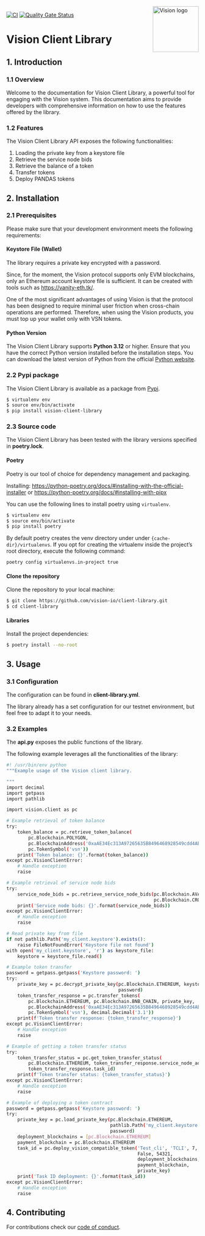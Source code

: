 <img src="https://raw.githubusercontent.com/vision-io/client-library/img/vision-logo-full.svg" alt="Vision logo" align="right" width="120" />

[![CI](https://github.com/vision-io/client-library/actions/workflows/ci.yaml/badge.svg?branch=main)](https://github.com/vision-io/client-library/actions/workflows/ci.yaml)
[![Quality Gate Status](https://sonarcloud.io/api/project_badges/measure?project=vision-io_client-library2&metric=alert_status)](https://sonarcloud.io/summary/new_code?id=vision-io_client-library2)


# Vision Client Library

## 1. Introduction

### 1.1 Overview

Welcome to the documentation for Vision Client Library, a powerful tool for engaging with the Vision system. This documentation aims to provide developers with comprehensive information on how to use the features offered by the library.

### 1.2 Features

The Vision Client Library API exposes the following functionalities:

1. Loading the private key from a keystore file
2. Retrieve the service node bids
3. Retrieve the balance of a token
4. Transfer tokens
5. Deploy PANDAS tokens

## 2. Installation

### 2.1 Prerequisites

Please make sure that your development environment meets the following requirements:

#### Keystore File (Wallet)

The library requires a private key encrypted with a password. 

Since, for the moment, the Vision protocol supports only EVM blockchains, only an Ethereum account keystore file is sufficient. It can be created with tools such as https://vanity-eth.tk/.

One of the most significant advantages of using Vision is that the protocol has been designed to require minimal user friction when cross-chain operations are performed. Therefore, when using the Vision products, you must top up your wallet only with VSN tokens.

#### Python Version

The Vision Client Library supports **Python 3.12** or higher. Ensure that you have the correct Python version installed before the installation steps. You can download the latest version of Python from the official [Python website](https://www.python.org/downloads/).



### 2.2 Pypi package

The Vision Client Library is available as a package from [Pypi](https://pypi.org/project/vision-client-library/).

```bash
$ virtualenv env
$ source env/bin/activate
$ pip install vision-client-library
```

### 2.3 Source code

The Vision Client Library has been tested with the library versions specified in **poetry.lock**.

#### Poetry

Poetry is our tool of choice for dependency management and packaging.

Installing: 
https://python-poetry.org/docs/#installing-with-the-official-installer
or
https://python-poetry.org/docs/#installing-with-pipx

You can use the following lines to install poetry using `virtualenv`.

```bash
$ virtualenv env
$ source env/bin/activate
$ pip install poetry
```

By default poetry creates the venv directory under under ```{cache-dir}/virtualenvs```. If you opt for creating the virtualenv inside the project’s root directory, execute the following command:

```bash
poetry config virtualenvs.in-project true
```

#### Clone the repository

Clone the repository to your local machine:

```bash
$ git clone https://github.com/vision-io/client-library.git
$ cd client-library
```

#### Libraries

Install the project dependencies:

```bash
$ poetry install --no-root
```

## 3. Usage

### 3.1 Configuration

The configuration can be found in **client-library.yml**.

The library already has a set configuration for our testnet environment, but feel free to adapt it to your needs.

### 3.2 Examples

The **api.py** exposes the public functions of the library.

The following example leverages all the functionalities of the library:

```bash
#! /usr/bin/env python
"""Example usage of the Vision client library.

"""
import decimal
import getpass
import pathlib

import vision.client as pc

# Example retrieval of token balance
try:
    token_balance = pc.retrieve_token_balance(
        pc.Blockchain.POLYGON,
        pc.BlockchainAddress('0xaAE34Ec313A97265635B8496468928549cdd4AB7'),
        pc.TokenSymbol('vsn'))
    print('Token balance: {}'.format(token_balance))
except pc.VisionClientError:
    # Handle exception
    raise

# Example retrieval of service node bids
try:
    service_node_bids = pc.retrieve_service_node_bids(pc.Blockchain.AVALANCHE,
                                                      pc.Blockchain.CRONOS)
    print('Service node bids: {}'.format(service_node_bids))
except pc.VisionClientError:
    # Handle exception
    raise

# Read private key from file
if not pathlib.Path('my_client.keystore').exists():
    raise FileNotFoundError('Keystore file not found')
with open('my_client.keystore', 'r') as keystore_file:
    keystore = keystore_file.read()

# Example token transfer
password = getpass.getpass('Keystore password: ')
try:
    private_key = pc.decrypt_private_key(pc.Blockchain.ETHEREUM, keystore,
                                         password)
    token_transfer_response = pc.transfer_tokens(
        pc.Blockchain.ETHEREUM, pc.Blockchain.BNB_CHAIN, private_key,
        pc.BlockchainAddress('0xaAE34Ec313A97265635B8496468928549cdd4AB7'),
        pc.TokenSymbol('vsn'), decimal.Decimal('3.1'))
    print(f'Token transfer response: {token_transfer_response}')
except pc.VisionClientError:
    # Handle exception
    raise

# Example of getting a token transfer status
try:
    token_transfer_status = pc.get_token_transfer_status(
        pc.Blockchain.ETHEREUM, token_transfer_response.service_node_address,
        token_transfer_response.task_id)
    print(f'Token transfer status: {token_transfer_status}')
except pc.VisionClientError:
    # Handle exception
    raise

# Example of deploying a token contract
password = getpass.getpass('Keystore password: ')
try:
    private_key = pc.load_private_key(pc.Blockchain.ETHEREUM,
                                      pathlib.Path('my_client.keystore'),
                                      password)
    deployment_blockchains = [pc.Blockchain.ETHEREUM]
    payment_blockchain = pc.Blockchain.ETHEREUM
    task_id = pc.deploy_vision_compatible_token('Test_cli', 'TCLI', 7, True,
                                                False, 54321,
                                                deployment_blockchains,
                                                payment_blockchain,
                                                private_key)
    print('Task ID deployment: {}'.format(task_id))
except pc.VisionClientError:
    # Handle exception
    raise
```

## 4. Contributing

For contributions check our [code of conduct](CODE_OF_CONDUCT.md).
